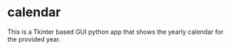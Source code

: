 # calendar
 This is a Tkinter based GUI python app that shows the yearly calendar for the provided year.
